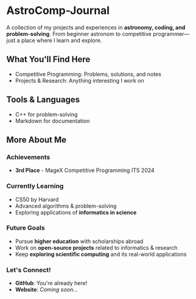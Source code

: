 # AstroComp-Journal
A collection of my projects and experiences in **astronomy, coding, and problem-solving**. From beginner astronom to competitive programmer—just a place where I learn and explore.

## What You'll Find Here  
- Competitive Programming: Problems, solutions, and notes 
- Projects & Research: Anything interesting I work on  

## Tools & Languages  
- C++ for problem-solving
- Markdown for documentation  

## More About Me  

### Achievements  
- **3rd Place** - MageX Competitive Programming ITS 2024   

### Currently Learning  
- CS50 by Harvard  
- Advanced algorithms & problem-solving  
- Exploring applications of **informatics in science**  

### Future Goals  
- Pursue **higher education** with scholarships abroad  
- Work on **open-source projects** related to informatics & research  
- Keep **exploring scientific computing** and its real-world applications  

### Let's Connect!  
- **GitHub**: You're already here! 
- **Website**: *Coming soon...*  
